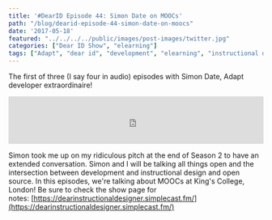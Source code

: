 ```yaml
---
title: '#DearID Episode 44: Simon Date on MOOCs'
path: "/blog/dearid-episode-44-simon-date-on-moocs"
date: '2017-05-18'
featured: "../../../../public/images/post-images/twitter.jpg"
categories: ["Dear ID Show", "elearning"]
tags: ["Adapt", "dear id", "development", "elearning", "instructional design", "MOOC", "MOOCs", "teamwork"]
---
```


The first of three (I say four in audio) episodes with Simon Date, Adapt developer extraordinaire!

<iframe src="https://simplecast.com/e/69684?style=medium-light" width="100%" height="94px" frameborder="0" scrolling="no" seamless=""></iframe>

Simon took me up on my ridiculous pitch at the end of Season 2 to have an extended conversation. Simon and I will be talking all things open and the intersection between development and instructional design and open source. In this episodes, we're talking about MOOCs at King's College, London! Be sure to check the show page for notes: [https://dearinstructionaldesigner.simplecast.fm/](https://dearinstructionaldesigner.simplecast.fm/)

